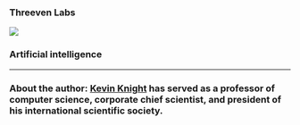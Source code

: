 

### Threeven Labs

<a href="https://www.amazon.com/gp/product/B0B92QRT3D/ref=ox_sc_saved_image_1?smid=A1Y53T3O3Q25L8&psc=1">
  <IMG ALIGN=CENTER SRC="mk-cover-pg.jpg"> 
    </a>

### Artificial intelligence
  
<hr>
  
### About the author: <a href="https://kevincrawfordknight.github.io/">Kevin Knight</a> has served as a professor of computer science, corporate chief scientist, and president of his international scientific society. <!-- He is currently splitting his time between indoors and outdoors. -->


